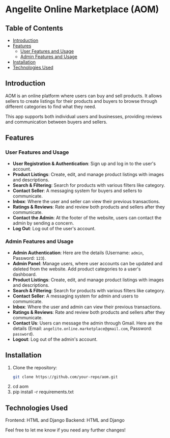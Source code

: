 # Angelite Online Marketplace (AOM)

## Table of Contents
- [Introduction](#introduction)
- [Features](#features)
  - [User Features and Usage](#user-features-and-usage)
  - [Admin Features and Usage](#admin-features-and-usage)
- [Installation](#installation)
- [Technologies Used](#technologies-used)

## Introduction
AOM is an online platform where users can buy and sell products. It allows sellers to create listings for their products and buyers to browse through different categories to find what they need.

This app supports both individual users and businesses, providing reviews and communication between buyers and sellers.

## Features

### User Features and Usage
- **User Registration & Authentication**: Sign up and log in to the user's account.
- **Product Listings**: Create, edit, and manage product listings with images and descriptions.
- **Search & Filtering**: Search for products with various filters like category.
- **Contact Seller**: A messaging system for buyers and sellers to communicate.
- **Inbox**: Where the user and seller can view their previous transactions.
- **Ratings & Reviews**: Rate and review both products and sellers after they communicate.
- **Contact the Admin**: At the footer of the website, users can contact the admin by sending a concern.
- **Log Out**: Log out of the user's account.

### Admin Features and Usage
- **Admin Authentication**: Here are the details (Username: `admin`, Password: `123`).
- **Admin Panel**: Manage users, where user accounts can be updated and deleted from the website. Add product categories to a user's dashboard.
- **Product Listings**: Create, edit, and manage product listings with images and descriptions.
- **Search & Filtering**: Search for products with various filters like category.
- **Contact Seller**: A messaging system for admin and users to communicate.
- **Inbox**: Where the user and admin can view their previous transactions.
- **Ratings & Reviews**: Rate and review both products and sellers after they communicate.
- **Contact Us**: Users can message the admin through Gmail. Here are the details (Email: `angelite.online.marketplace@gmail.com`, Password: `password`).
- **Logout**: Log out of the admin's account.

## Installation
1. Clone the repository:
   ```bash
   git clone https://github.com/your-repo/aom.git

2. cd aom
3. pip install -r requirements.txt

## Technologies Used
Frontend: HTML and Django
Backend: HTML and Django


Feel free to let me know if you need any further changes!



